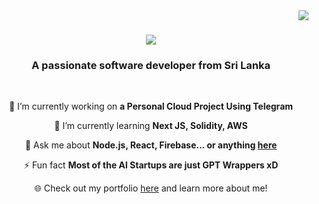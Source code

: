 <img align="right" src="https://visitor-badge.laobi.icu/badge?page_id=rakithat20.rakithat20" />

<h1 align="center">
    <img src="https://readme-typing-svg.herokuapp.com/?font=Righteous&size=35&center=true&vCenter=true&width=500&height=70&duration=4000&lines=Hi+There!+👋;+I'm+Rakitha+!!!;" />
</h1>


<h3 align="center">A passionate software developer from Sri Lanka</h3>

<br/>


<div align="center">
 
 🔭 I’m currently working on **a Personal Cloud Project Using Telegram**
 
 🌱 I’m currently learning **Next JS, Solidity, AWS**

💬 Ask me about **Node.js, React, Firebase... or anything <a href="mailto:tharupathir@gmail.com">here</a>**

⚡ Fun fact **Most of the AI Startups are just GPT Wrappers xD**

🌐 Check out my portfolio <a href="https://www.tharupathir.live/#about">here</a> and learn more about me!
 </div>
 

<!---
rakithat20/rakithat20 is a ✨ special ✨ repository because its `README.md` (this file) appears on your GitHub profile.
You can click the Preview link to take a look at your changes.
--->
